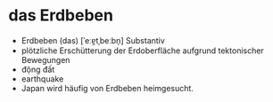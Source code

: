 
# das Erdbeben
- Erdbeben (das)	[ˈeːɐ̯tˌbeːbn̩]	Substantiv	
- plötzliche Erschütterung der Erdoberfläche aufgrund tektonischer Bewegungen	
- động đất	
- earthquake
- Japan wird häufig von Erdbeben heimgesucht.